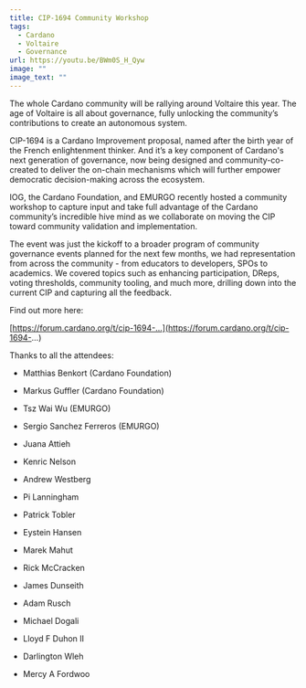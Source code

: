 ```yaml
---
title: CIP-1694 Community Workshop
tags:
  - Cardano
  - Voltaire
  - Governance
url: https://youtu.be/BWm0S_H_Qyw
image: ""
image_text: ""
---
```


The whole Cardano community will be rallying around Voltaire this year. The age of Voltaire is all about governance, fully unlocking the community’s contributions to create an autonomous system.

CIP-1694 is a Cardano Improvement proposal, named after the birth year of the French enlightenment thinker. And it’s a key component of Cardano's next generation of governance, now being designed and community-co-created to deliver the on-chain mechanisms which will further empower democratic decision-making across the ecosystem.

IOG, the Cardano Foundation, and EMURGO recently hosted a community workshop to capture input and take full advantage of the Cardano community’s incredible hive mind as we collaborate on moving the CIP toward community validation and implementation.

The event was just the kickoff to a broader program of community governance events planned for the next few months, we had representation from across the community - from educators to developers, SPOs to academics. We covered topics such as enhancing participation, DReps, voting thresholds, community tooling, and much more, drilling down into the current CIP and capturing all the feedback.

Find out more here:

[https://forum.cardano.org/t/cip-1694-...](https://forum.cardano.org/t/cip-1694-...)

Thanks to all the attendees:

*   Matthias Benkort (Cardano Foundation)
    
*   Markus Guffler (Cardano Foundation)
    
*   Tsz Wai Wu (EMURGO)
    
*   Sergio Sanchez Ferreros (EMURGO)
    
*   Juana Attieh
    
*   Kenric Nelson
    
*   Andrew Westberg
    
*   Pi Lanningham
    
*   Patrick Tobler
    
*   Eystein Hansen
    
*   Marek Mahut
    
*   Rick McCracken
    
*   James Dunseith
    
*   Adam Rusch
    
*   Michael Dogali
    
*   Lloyd F Duhon II
    
*   Darlington Wleh
    
*   Mercy A Fordwoo
